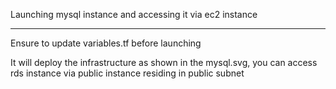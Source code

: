 Launching mysql instance and accessing it via ec2 instance
___

Ensure to update variables.tf before launching

It will deploy the infrastructure as shown in the mysql.svg, you can access rds instance via public instance residing in public subnet
